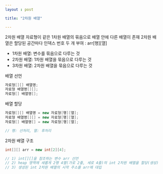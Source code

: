 ```yaml
---
layout : post

title: "2차원 배열"

---
```


2차원 배열
자료형이 같은 1차원 배열의 묶음으로 배열 안에 다른 배열이 존재
2차원 배열은 할당된 공간마다 인덱스 번호 두 개 부여 : arr[행][열]

- 1차원 배열: 변수를 묶음으로 다루는 것
- 2차원 배열: 1차원 배열을 묶음으로 다루는 것
- 3차원 배열: 2차원 배열을 묶음으로 다루는 것

배열 선언

```java
자료형[][] 배열명;
자료형 배열명[][];
자료형[] 배열명[];
```

배열 할당

```java
자료형[][] 배열명 = new 자료형[행][열];
자료형 배열명[][] = new 자료형[행][열];
자료형[] 배열명[] = new 자료형[행][열];

// 행: 선처리, 열: 후처리
```

2차원 배열 구조

```java
int[][] arr = new int[2][4];

// 1) int[][]을 참조하는 변수 arr 선언
// 2) heap 영역에 새롭게 2행 4열(가로 2줄, 세로 4줄)의 int 2차원 배열을 할당(생성)
// 3) 생성된 int 2차원 배열의 시작 주소를 arr에 대입
```
